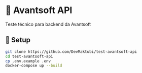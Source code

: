 # 🚀 Avantsoft API

Teste técnico para backend da Avantsoft

## 🚀 Setup

```bash
git clone https://github.com/DevMaktubi/test-avantsoft-api
cd test-avantsoft-api
cp .env.example .env
docker-compose up --build

